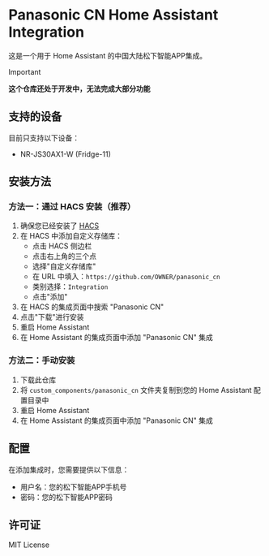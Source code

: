 # Panasonic CN Home Assistant Integration

这是一个用于 Home Assistant 的中国大陆松下智能APP集成。

> [!IMPORTANT]
> **这个仓库还处于开发中，无法完成大部分功能** 

## 支持的设备

目前只支持以下设备：

- NR-JS30AX1-W (Fridge-11)

## 安装方法

### 方法一：通过 HACS 安装（推荐）

1. 确保您已经安装了 [HACS](https://hacs.xyz/)
2. 在 HACS 中添加自定义存储库：
   - 点击 HACS 侧边栏
   - 点击右上角的三个点
   - 选择"自定义存储库"
   - 在 URL 中填入：`https://github.com/OWNER/panasonic_cn`
   - 类别选择：`Integration`
   - 点击"添加"
3. 在 HACS 的集成页面中搜索 "Panasonic CN"
4. 点击"下载"进行安装
5. 重启 Home Assistant
6. 在 Home Assistant 的集成页面中添加 "Panasonic CN" 集成

### 方法二：手动安装

1. 下载此仓库
2. 将 `custom_components/panasonic_cn` 文件夹复制到您的 Home Assistant 配置目录中
3. 重启 Home Assistant
4. 在 Home Assistant 的集成页面中添加 "Panasonic CN" 集成

## 配置

在添加集成时，您需要提供以下信息：

- 用户名：您的松下智能APP手机号
- 密码：您的松下智能APP密码

## 许可证

MIT License
